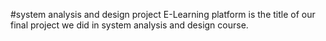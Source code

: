 #system analysis and design project
E-Learning platform is the title of our final project we did in system analysis and design course.
